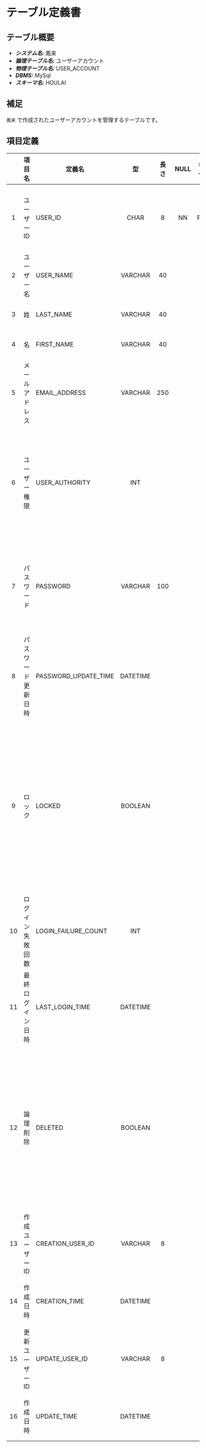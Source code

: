 # テーブル定義書

## テーブル概要

- **_システム名:_** 鳳来
- **_論理テーブル名:_** ユーザーアカウント
- **_物理テーブル名:_** USER_ACCOUNT
- **_DBMS:_** MySql
- **_スキーマ名:_** HOULAI

## 補足

`鳳来` で作成されたユーザーアカウントを管理するテーブルです。

## 項目定義

|     | 項目名             | 定義名               |    型    | 長さ | NULL | キー | デフォルト | 説明                                                                                    |
| :-: | :----------------- | -------------------- | :------: | :--: | :--: | :--: | :--------: | --------------------------------------------------------------------------------------- |
|  1  | ユーザー ID        | USER_ID              |   CHAR   |  8   |  NN  |  PK  |            | ユーザーを識別する一意の値                                                              |
|  2  | ユーザー 名        | USER_NAME            | VARCHAR  |  40  |      |      |            | ユーザー名                                                                              |
|  3  | 姓                 | LAST_NAME            | VARCHAR  |  40  |      |      |            | ユーザーの姓                                                                            |
|  4  | 名                 | FIRST_NAME           | VARCHAR  |  40  |      |      |            | ユーザーの名                                                                            |
|  5  | メールアドレス     | EMAIL_ADDRESS        | VARCHAR  | 250  |      |      |            | ユーザーのメールアドレス                                                                |
|  6  | ユーザー権限       | USER_AUTHORITY       |   INT    |      |      |      |     0      | ユーザーの権限</br>0: 参照ユーザー</br>1: 更新ユーザー                                  |
|  7  | パスワード         | PASSWORD             | VARCHAR  | 100  |      |      |            | ユーザーのパスワード</br>暗号化して管理する                                             |
|  8  | パスワード更新日時 | PASSWORD_UPDATE_TIME | DATETIME |      |      |      |            | ユーザーのパスワード更新日時                                                            |
|  9  | ロック             | LOCKED               | BOOLEAN  |      |      |      |   false    | ユーザーアカウントのロック可否</br>true: ロックされている</br>false: ロックされていない |
| 10  | ログイン失敗回数   | LOGIN_FAILURE_COUNT  |   INT    |      |      |      |     0      | ユーザーのログイン失敗回数                                                              |
| 11  | 最終ログイン日時   | LAST_LOGIN_TIME      | DATETIME |      |      |      |            | ユーザーの最終ログイン日時                                                              |
| 12  | 論理削除           | DELETED              | BOOLEAN  |      |      |      |   false    | レコードの論理削除可否</br>false: 論理削除されていない</br>true: 論理削除されている     |
| 13  | 作成ユーザー ID    | CREATION_USER_ID     | VARCHAR  |  8   |      |      |            | レコードを作成したユーザー ID                                                           |
| 14  | 作成日時           | CREATION_TIME        | DATETIME |      |      |      |            | レコードの作成日時                                                                      |
| 15  | 更新ユーザー ID    | UPDATE_USER_ID       | VARCHAR  |  8   |      |      |            | レコードを更新したユーザー ID                                                           |
| 16  | 作成日時           | UPDATE_TIME          | DATETIME |      |      |      |            | レコードの更新日時                                                                      |
